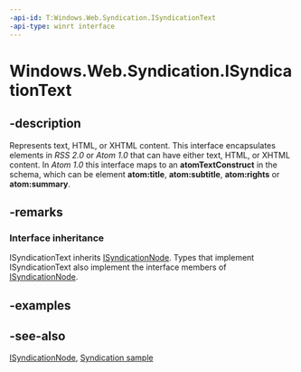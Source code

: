 ```yaml
---
-api-id: T:Windows.Web.Syndication.ISyndicationText
-api-type: winrt interface
---
```


<!-- Interface syntax.
public interface ISyndicationText : Windows.Web.Syndication.ISyndicationNode
-->

# Windows.Web.Syndication.ISyndicationText

## -description
Represents text, HTML, or XHTML content. This interface encapsulates elements in *RSS 2.0* or *Atom 1.0* that can have either text, HTML, or XHTML content. In *Atom 1.0* this interface maps to an **atomTextConstruct** in the schema, which can be element **atom:title**, **atom:subtitle**, **atom:rights** or **atom:summary**.

## -remarks
### Interface inheritance

ISyndicationText inherits [ISyndicationNode](isyndicationnode.md). Types that implement ISyndicationText also implement the interface members of [ISyndicationNode](isyndicationnode.md).

## -examples

## -see-also
[ISyndicationNode](isyndicationnode.md), [Syndication sample](https://github.com/microsoftarchive/msdn-code-gallery-microsoft/tree/master/Official%20Windows%20Platform%20Sample/Windows%208.1%20Store%20app%20samples/%5BC%23%5D-Windows%208.1%20Store%20app%20samples/Syndication%20sample/C%23)
